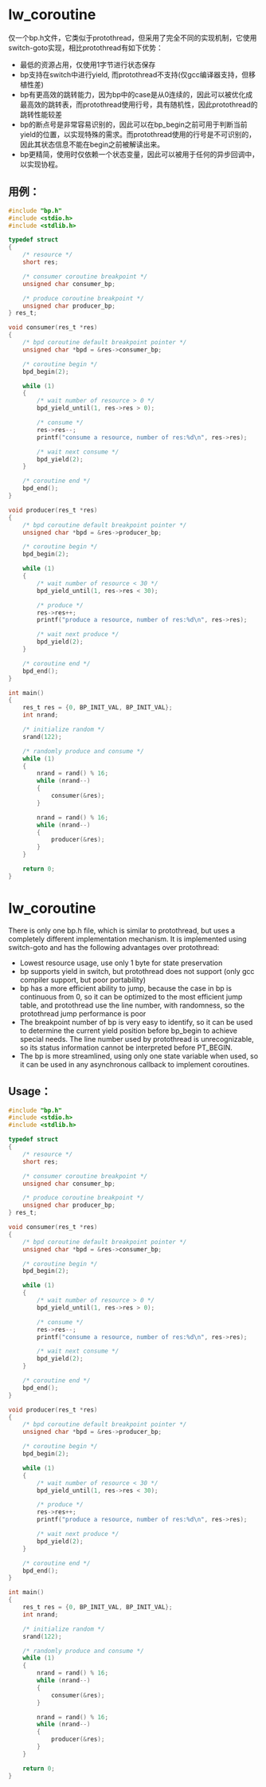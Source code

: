 lw_coroutine
============
仅一个bp.h文件，它类似于protothread，但采用了完全不同的实现机制，它使用switch-goto实现，相比protothread有如下优势：

* 最低的资源占用，仅使用1字节进行状态保存
* bp支持在switch中进行yield, 而protothread不支持(仅gcc编译器支持，但移植性差)
* bp有更高效的跳转能力，因为bp中的case是从0连续的，因此可以被优化成最高效的跳转表，而protothread使用行号，具有随机性，因此protothread的跳转性能较差
* bp的断点号是非常容易识别的，因此可以在bp_begin之前可用于判断当前yield的位置，以实现特殊的需求。而protothread使用的行号是不可识别的，因此其状态信息不能在begin之前被解读出来。
* bp更精简，使用时仅依赖一个状态变量，因此可以被用于任何的异步回调中，以实现协程。

用例：
-----

```c
#include "bp.h"
#include <stdio.h>
#include <stdlib.h>

typedef struct 
{
    /* resource */
    short res;

    /* consumer coroutine breakpoint */
    unsigned char consumer_bp;

    /* produce coroutine breakpoint */
    unsigned char producer_bp;
} res_t;

void consumer(res_t *res)
{
    /* bpd coroutine default breakpoint pointer */
    unsigned char *bpd = &res->consumer_bp;

    /* coroutine begin */
    bpd_begin(2);

    while (1)
    {
        /* wait number of resource > 0 */
        bpd_yield_until(1, res->res > 0);

        /* consume */
        res->res--;
        printf("consume a resource, number of res:%d\n", res->res);

        /* wait next consume */
        bpd_yield(2);
    }

    /* coroutine end */
    bpd_end();
}

void producer(res_t *res)
{
    /* bpd coroutine default breakpoint pointer */
    unsigned char *bpd = &res->producer_bp;

    /* coroutine begin */
    bpd_begin(2);

    while (1)
    {
        /* wait number of resource < 30 */
        bpd_yield_until(1, res->res < 30);

        /* produce */
        res->res++;
        printf("produce a resource, number of res:%d\n", res->res);

        /* wait next produce */
        bpd_yield(2);
    }

    /* coroutine end */
    bpd_end();
}

int main()
{
    res_t res = {0, BP_INIT_VAL, BP_INIT_VAL};
    int nrand;

    /* initialize random */
    srand(122);

    /* randomly produce and consume */
    while (1)
    {
        nrand = rand() % 16;
        while (nrand--)
        {
            consumer(&res);
        }

        nrand = rand() % 16;
        while (nrand--)
        {
            producer(&res);
        }
    }

    return 0;
}
```

lw_coroutine
============
There is only one bp.h file, which is similar to protothread, but uses a completely different implementation mechanism. It is implemented using switch-goto and has the following advantages over protothread:

* Lowest resource usage, use only 1 byte for state preservation
* bp supports yield in switch, but protothread does not support (only gcc compiler support, but poor portability)
* bp has a more efficient ability to jump, because the case in bp is continuous from 0, so it can be optimized to the most efficient jump table, and protothread use the line number, with randomness, so the protothread jump performance is poor
* The breakpoint number of bp is very easy to identify, so it can be used to determine the current yield position before bp_begin to achieve special needs. The line number used by protothread is unrecognizable, so its status information cannot be interpreted before PT_BEGIN.
* The bp is more streamlined, using only one state variable when used, so it can be used in any asynchronous callback to implement coroutines.

Usage：
-------

```c
#include "bp.h"
#include <stdio.h>
#include <stdlib.h>

typedef struct 
{
    /* resource */
    short res;

    /* consumer coroutine breakpoint */
    unsigned char consumer_bp;

    /* produce coroutine breakpoint */
    unsigned char producer_bp;
} res_t;

void consumer(res_t *res)
{
    /* bpd coroutine default breakpoint pointer */
    unsigned char *bpd = &res->consumer_bp;

    /* coroutine begin */
    bpd_begin(2);

    while (1)
    {
        /* wait number of resource > 0 */
        bpd_yield_until(1, res->res > 0);

        /* consume */
        res->res--;
        printf("consume a resource, number of res:%d\n", res->res);

        /* wait next consume */
        bpd_yield(2);
    }

    /* coroutine end */
    bpd_end();
}

void producer(res_t *res)
{
    /* bpd coroutine default breakpoint pointer */
    unsigned char *bpd = &res->producer_bp;

    /* coroutine begin */
    bpd_begin(2);

    while (1)
    {
        /* wait number of resource < 30 */
        bpd_yield_until(1, res->res < 30);

        /* produce */
        res->res++;
        printf("produce a resource, number of res:%d\n", res->res);

        /* wait next produce */
        bpd_yield(2);
    }

    /* coroutine end */
    bpd_end();
}

int main()
{
    res_t res = {0, BP_INIT_VAL, BP_INIT_VAL};
    int nrand;

    /* initialize random */
    srand(122);

    /* randomly produce and consume */
    while (1)
    {
        nrand = rand() % 16;
        while (nrand--)
        {
            consumer(&res);
        }

        nrand = rand() % 16;
        while (nrand--)
        {
            producer(&res);
        }
    }

    return 0;
}
```
